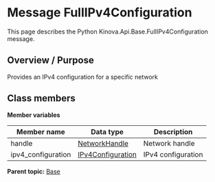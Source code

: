 # Message FullIPv4Configuration

This page describes the Python Kinova.Api.Base.FullIPv4Configuration message.

## Overview / Purpose

Provides an IPv4 configuration for a specific network

## Class members

 **Member variables** 

|Member name|Data type|Description|
|-----------|---------|-----------|
|handle| [NetworkHandle](msg_Base_NetworkHandle.md#)|Network handle|
|ipv4\_configuration| [IPv4Configuration](msg_Base_IPv4Configuration.md#)|IPv4 configuration|

**Parent topic:** [Base](../references/summary_Base.md)

